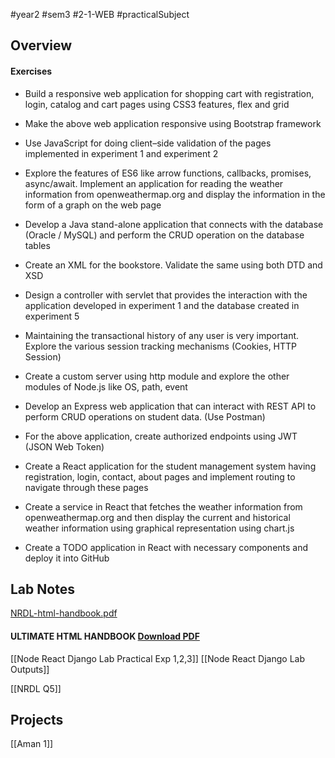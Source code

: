 #year2 #sem3 #2-1-WEB   #practicalSubject
## **Overview**
#### Exercises

- Build a responsive web application for shopping cart with registration, login, catalog and cart pages using CSS3 features, flex and grid

- Make the above web application responsive using Bootstrap framework

- Use JavaScript for doing client–side validation of the pages implemented in experiment 1 and experiment 2

- Explore the features of ES6 like arrow functions, callbacks, promises, async/await. Implement an application for reading the weather information from openweathermap.org and display the information in the form of a graph on the web page

- Develop a Java stand-alone application that connects with the database (Oracle / MySQL) and perform the CRUD operation on the database tables

- Create an XML for the bookstore. Validate the same using both DTD and XSD

- Design a controller with servlet that provides the interaction with the application developed in experiment 1 and the database created in experiment 5

- Maintaining the transactional history of any user is very important. Explore the various session tracking mechanisms (Cookies, HTTP Session)

- Create a custom server using http module and explore the other modules of Node.js like OS, path, event

- Develop an Express web application that can interact with REST API to perform CRUD operations on student data. (Use Postman)

- For the above application, create authorized endpoints using JWT (JSON Web Token)

- Create a React application for the student management system having registration, login, contact, about pages and implement routing to navigate through these pages

- Create a service in React that fetches the weather information from openweathermap.org and then display the current and historical weather information using graphical representation using chart.js

- Create a TODO application in React with necessary components and deploy it into GitHub


## **Lab Notes**
[NRDL-html-handbook.pdf](file:///E:/Harsh%20%7BLaptop%7D/Backup%2004%202023/Skills/Code/Exercise/2022-23/Web%20Dev%20V2/Projects/R22/Jntuh-R22-Notes/public/resources/2nd%20Year/NRDL-html-handbook.pdf)
#### ULTIMATE HTML HANDBOOK [Download PDF](https://harshrb2424.github.io/Jntuh-R22-Notes/public/resources/2nd%20Year/NRDL-html-handbook.pdf)
[[Node React Django Lab Practical Exp 1,2,3]]
[[Node React Django Lab Outputs]]

[[NRDL Q5]]
## Projects

[[Aman 1]]